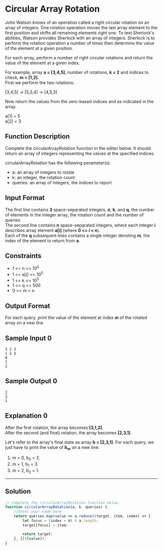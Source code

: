 # Circular Array Rotation

John Watson knows of an operation called a right circular rotation on an array of integers. One rotation operation moves the last array element to the first position and shifts all remaining elements right one. To test Sherlock's abilities, Watson provides Sherlock with an array of integers. Sherlock is to perform the rotation operation a number of times then determine the value of the element at a given position.

For each array, perform a number of right circular rotations and return the value of the element at a given index.

For example, array **a = [3,4,5]**, number of rotations, **k = 2** and indices to check, **m = [1,2]**. <br/>
First we perform the two rotations: <br/>

[3,4,5] -> [5,3,4] -> [4,5,3]
 
Now return the values from the zero-based indices  and  as indicated in the  array. 

a[1] = 5<br/>
a[2] = 3

## Function Description

Complete the circularArrayRotation function in the editor below. It should return an array of integers representing the values at the specified indices.

circularArrayRotation has the following parameter(s):

- a: an array of integers to rotate
- k: an integer, the rotation count
- queries: an array of integers, the indices to report

## Input Format

The first line contains **3** space-separated integers, **n**, **k**, and **q**, the number of elements in the integer array, the rotation count and the number of queries. <br/>
The second line contains **n** space-separated integers, where each integer **i** describes array element **a[i]** (where **0 <= i < n**). <br/>
Each of the **q** subsequent lines contains a single integer denoting **m**, the index of the element to return from **a**. <br/>

## Constraints 

- 1 <= n <= 10<sup>5</sup>
- 1 <= a[i] <= 10<sup>5</sup>
- 1 <= k <= 10<sup>5</sup>
- 1 <= q <= 500
- 0 <= m < n

## Output Format

For each query, print the value of the element at index **m** of the rotated array on a new line.

## Sample Input 0

```
3 2 3
1 2 3
0
1
2
```

## Sample Output 0

```
2
3
1
```

## Explanation 0

After the first rotation, the array becomes **[3,1,2]**. <br/>
After the second (and final) rotation, the array becomes **[2,3,1]**.

Let's refer to the array's final state as array **b = [2,3,1]**. For each query, we just have to print the value of **b<sub>m</sub>** on a new line:<br/>

1. m = 0, b<sub>0</sub> = 2.
2. m = 1, b<sub>1</sub> = 3.
3. m = 2, b<sub>2</sub> = 1.

---

## Solution

```javascript
// Complete the circularArrayRotation function below.
function circularArrayRotation(a, k, queries) {
    //Enter your code here
    return queries.map(value => a.reduce((target, item, index) => {
        let focus = (index + k) % a.length;
        target[focus] = item;

        return target;
    }, [])[value]);
}

```
